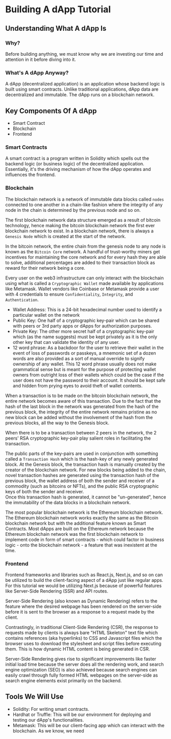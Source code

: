 # Building A dApp Tutorial

## Understanding What A dApp Is

### Why?

Before building anything, we must know why we are investing our time and
attention in it before diving into it.

### What's A dApp Anyway?

A dApp (decentralized application) is an application whose backend logic is
built using smart contracts.
Unlike traditional applications, dApp data are decentralized and immutable. The
dApp runs on a blockchain network.

## Key Components Of A dApp

- Smart Contract
- Blockchain
- Frontend

### Smart Contracts

A smart contract is a program written in Solidity which spells
out the backend logic (or business logic) of the decentralized application.
Essentially, it's the driving mechanism of how the dApp operates and influences
the frontend.

### Blockchain

The blockchain network is a network of immutable data blocks called ``nodes``
connected to one another in a chain-like fashion where the integrity of any
node in the chain is determined by the previous node and so on.  

The first blockchain network data structure emerged as a result of bitcoin
technology, hence making the bitcoin blockchain network the first ever
blockchain network to exist. In a blockchain network, there is always a
``Genesis Node`` which is created at the start of the network.  

In the bitcoin network, the entire chain from the genesis node to any node is
known as the ``Bitcoin Core`` network. A handful of trust-worthy miners get
incentives for maintaining the core network and for every hash they are able to
solve, additional percentages are added to their transaction block as reward for
their network being a core.  

Every user on the web3 infrastructure can only interact with the blockchain
using what is called a ``Cryptographic Wallet`` made available by applications
like Metamask. Wallet vendors like Coinbase or Metamask provide a user with 4
credentials to ensure ``Confidentiality``, ``Integrity``, and ``Authentication``.

- Wallet Address: This is a 24-bit hexadecimal number used to identify a
particular wallet on the network
- Public Key: One half of a cryptographic key-pair which can be shared with
peers or 3rd party apps or dApps for authorization purposes.
- Private Key: The other more secret half of a cryptographic key-pair which
(as the name suggests) must be kept privately as it is the only other key that
can validate the identity of any user.
- 12 word phrase: As a backdoor for the user to retrieve their wallet in the
event of loss of passwords or passkeys, a mnemonic set of a dozen words are
also provided as a sort of manual override to signify ownership of any wallet.
This 12 word phrase usually does not make grammatical sense but is meant for
the purpose of protecting wallet owners from outright loss of their wallets
which could be the case if the user does not have the password to their
account. It should be kept safe and hidden from prying eyes to avoid theft of
wallet contents.

When a transaction is to be made on the bitcoin blockchain network, the entire
network becomes aware of this transaction. Due to the fact that the hash of the
last block in the network was generated from the hash of the previous block,
the integrity of the entire network remains pristine as no new block can be 
added without the involvement of the hash from the previous blocks, all the way
to the Genesis block.  

When there is to be a transaction between 2 peers in the network, the 2 peers' 
RSA cryptographic key-pair play salient roles in facilitating the transaction.

The public parts of the key-pairs are used in conjunction with something called 
a ``Transaction Hash`` which is the hash-key of any newly generated block. At the 
Genesis block, the transaction hash is manually created by the creator of the 
blockchain network. For new blocks being added to the chain, novel transaction
hashes are generated using the transaction hash of the previous block, the
wallet address of both the sender and receiver of a commodity (such as bitcoins
or NFTs), and the public RSA cryptographic keys of both the sender and receiver.  
Once this transaction hash is generated, it cannot be "un-generated",
hence the immutability of the data blocks in a blockchain network.  

The most popular blockchain network is the Ethereum blockchain network. The
Ethereum blockchain network works exactly the same as the Bitcoin blockchain
network but with the additional feature known as Smart Contracts. Most dApps
are built on the Ethereum network because the Ethereum blockchain network was
the first blockchain network to implement code in form of smart contracts -
which could factor in business logic - onto the blockchain network - a feature
that was inexistent at the time.

### Frontend

Frontend frameworks and libraries such as React.js, Next.js, and so on can be
utilized to build the client-facing aspect of a dApp just like regular apps.
For this tutorial we would be utilizing Next.js because of powerful features
like Server-Side Rendering (SSR) and API routes.  

Server-Side Rendering (also known as Dynamic Rendering) refers to the feature
where the desired webpage has been rendered on the server-side before it is
sent to the browser as a response to a request made by the client.  

Contrastingly, in traditional Client-Side Rendering (CSR), the response to
requests made by clients is always bare "HTML Skeleton" text file which
contains references (aka hyperlinks) to CSS and Javascript files which the
browser uses to download the stylesheet and script files before executing them.
This is how dynamic HTML content is being generated in CSR.  

Server-Side Rendering gives rise to significant improvements like faster initial 
load time because the server does all the rendering work, and search engine
optimization (SEO) is also achieved because search engines can easily crawl
through fully formed HTML webpages on the server-side as search engine elements
exist primarily on the backend.  

## Tools We Will Use 

- Solidity: For writing smart contracts.
- Hardhat or Truffle: This will be our environment for deploying and testing
our dApp's functionalities.
- Metamask: This will be our client-facing app which can interact with the blockchain. As we know, we need  
